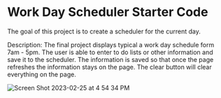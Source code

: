 # Work Day Scheduler Starter Code
The goal of this project is to create a scheduler for the current day.

Description:
The final project displays typical a work day schedule form 7am - 5pm. 
The user is able to enter to do lists or other information and save it to the scheduler. 
The information is saved so that once the page refreshes the information stays on the page. 
The clear button will clear everything on the page. 

![Screen Shot 2023-02-25 at 4 54 34 PM](https://user-images.githubusercontent.com/113000820/221386841-1ca0458c-8380-4acc-a80b-b6f2f40a01ce.jpg)

